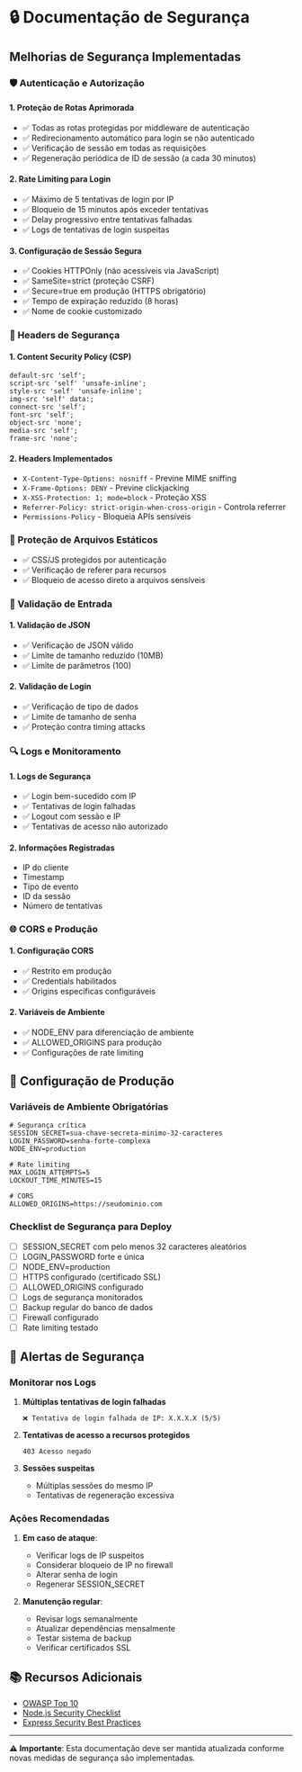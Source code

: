 # 🔒 Documentação de Segurança

## Melhorias de Segurança Implementadas

### 🛡️ Autenticação e Autorização

#### 1. **Proteção de Rotas Aprimorada**
- ✅ Todas as rotas protegidas por middleware de autenticação
- ✅ Redirecionamento automático para login se não autenticado
- ✅ Verificação de sessão em todas as requisições
- ✅ Regeneração periódica de ID de sessão (a cada 30 minutos)

#### 2. **Rate Limiting para Login**
- ✅ Máximo de 5 tentativas de login por IP
- ✅ Bloqueio de 15 minutos após exceder tentativas
- ✅ Delay progressivo entre tentativas falhadas
- ✅ Logs de tentativas de login suspeitas

#### 3. **Configuração de Sessão Segura**
- ✅ Cookies HTTPOnly (não acessíveis via JavaScript)
- ✅ SameSite=strict (proteção CSRF)
- ✅ Secure=true em produção (HTTPS obrigatório)
- ✅ Tempo de expiração reduzido (8 horas)
- ✅ Nome de cookie customizado

### 🔐 Headers de Segurança

#### 1. **Content Security Policy (CSP)**
```
default-src 'self';
script-src 'self' 'unsafe-inline';
style-src 'self' 'unsafe-inline';
img-src 'self' data:;
connect-src 'self';
font-src 'self';
object-src 'none';
media-src 'self';
frame-src 'none';
```

#### 2. **Headers Implementados**
- `X-Content-Type-Options: nosniff` - Previne MIME sniffing
- `X-Frame-Options: DENY` - Previne clickjacking
- `X-XSS-Protection: 1; mode=block` - Proteção XSS
- `Referrer-Policy: strict-origin-when-cross-origin` - Controla referrer
- `Permissions-Policy` - Bloqueia APIs sensíveis

### 🚫 Proteção de Arquivos Estáticos

- ✅ CSS/JS protegidos por autenticação
- ✅ Verificação de referer para recursos
- ✅ Bloqueio de acesso direto a arquivos sensíveis

### 📝 Validação de Entrada

#### 1. **Validação de JSON**
- ✅ Verificação de JSON válido
- ✅ Limite de tamanho reduzido (10MB)
- ✅ Limite de parâmetros (100)

#### 2. **Validação de Login**
- ✅ Verificação de tipo de dados
- ✅ Limite de tamanho de senha
- ✅ Proteção contra timing attacks

### 🔍 Logs e Monitoramento

#### 1. **Logs de Segurança**
- ✅ Login bem-sucedido com IP
- ✅ Tentativas de login falhadas
- ✅ Logout com sessão e IP
- ✅ Tentativas de acesso não autorizado

#### 2. **Informações Registradas**
- IP do cliente
- Timestamp
- Tipo de evento
- ID da sessão
- Número de tentativas

### 🌐 CORS e Produção

#### 1. **Configuração CORS**
- ✅ Restrito em produção
- ✅ Credentials habilitados
- ✅ Origins específicas configuráveis

#### 2. **Variáveis de Ambiente**
- ✅ NODE_ENV para diferenciação de ambiente
- ✅ ALLOWED_ORIGINS para produção
- ✅ Configurações de rate limiting

## 🔧 Configuração de Produção

### Variáveis de Ambiente Obrigatórias

```env
# Segurança crítica
SESSION_SECRET=sua-chave-secreta-minimo-32-caracteres
LOGIN_PASSWORD=senha-forte-complexa
NODE_ENV=production

# Rate limiting
MAX_LOGIN_ATTEMPTS=5
LOCKOUT_TIME_MINUTES=15

# CORS
ALLOWED_ORIGINS=https://seudominio.com
```

### Checklist de Segurança para Deploy

- [ ] SESSION_SECRET com pelo menos 32 caracteres aleatórios
- [ ] LOGIN_PASSWORD forte e única
- [ ] NODE_ENV=production
- [ ] HTTPS configurado (certificado SSL)
- [ ] ALLOWED_ORIGINS configurado
- [ ] Logs de segurança monitorados
- [ ] Backup regular do banco de dados
- [ ] Firewall configurado
- [ ] Rate limiting testado

## 🚨 Alertas de Segurança

### Monitorar nos Logs

1. **Múltiplas tentativas de login falhadas**
   ```
   ❌ Tentativa de login falhada de IP: X.X.X.X (5/5)
   ```

2. **Tentativas de acesso a recursos protegidos**
   ```
   403 Acesso negado
   ```

3. **Sessões suspeitas**
   - Múltiplas sessões do mesmo IP
   - Tentativas de regeneração excessiva

### Ações Recomendadas

1. **Em caso de ataque**:
   - Verificar logs de IP suspeitos
   - Considerar bloqueio de IP no firewall
   - Alterar senha de login
   - Regenerar SESSION_SECRET

2. **Manutenção regular**:
   - Revisar logs semanalmente
   - Atualizar dependências mensalmente
   - Testar sistema de backup
   - Verificar certificados SSL

## 📚 Recursos Adicionais

- [OWASP Top 10](https://owasp.org/www-project-top-ten/)
- [Node.js Security Checklist](https://blog.risingstack.com/node-js-security-checklist/)
- [Express Security Best Practices](https://expressjs.com/en/advanced/best-practice-security.html)

---

**⚠️ Importante**: Esta documentação deve ser mantida atualizada conforme novas medidas de segurança são implementadas.
